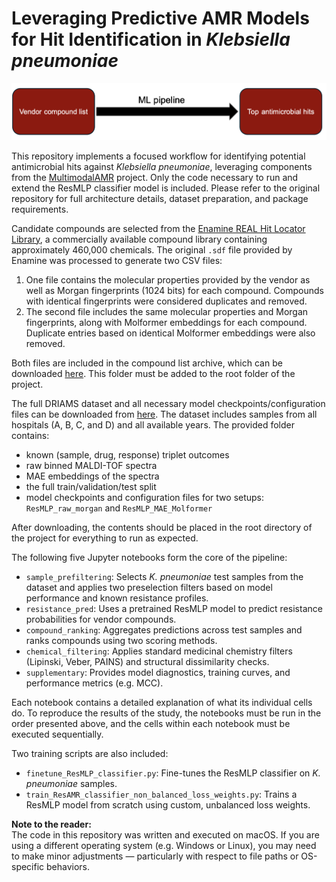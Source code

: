 # Leveraging Predictive AMR Models for Hit Identification in *Klebsiella pneumoniae*

![Pipeline Overview](pipeline.png)

This repository implements a focused workflow for identifying potential antimicrobial hits against *Klebsiella pneumoniae*, leveraging components from the [MultimodalAMR](https://github.com/BorgwardtLab/MultimodalAMR) project. Only the code necessary to run and extend the ResMLP classifier model is included. Please refer to the original repository for full architecture details, dataset preparation, and package requirements.

Candidate compounds are selected from the [Enamine REAL Hit Locator Library](https://enamine.net/compound-libraries/diversity-libraries/hit-locator-library-460), a commercially available compound library containing approximately 460,000 chemicals. The original `.sdf` file provided by Enamine was processed to generate two CSV files:

1. One file contains the molecular properties provided by the vendor as well as Morgan fingerprints (1024 bits) for each compound. Compounds with identical fingerprints were considered duplicates and removed.
2. The second file includes the same molecular properties and Morgan fingerprints, along with Molformer embeddings for each compound. Duplicate entries based on identical Molformer embeddings were also removed.

Both files are included in the compound list archive, which can be downloaded [here](https://drive.google.com/drive/folders/1BskzBQZoI-ezUXUrzfXGV7aHwV1Rp4Tm?usp=sharing). This folder must be added to the root folder of the project.

The full DRIAMS dataset and all necessary model checkpoints/configuration files can be downloaded from [here](link). The dataset includes samples from all hospitals (A, B, C, and D) and all available years. The provided folder contains:  
- known (sample, drug, response) triplet outcomes  
- raw binned MALDI-TOF spectra  
- MAE embeddings of the spectra  
- the full train/validation/test split  
- model checkpoints and configuration files for two setups: `ResMLP_raw_morgan` and `ResMLP_MAE_Molformer`  
  
After downloading, the contents should be placed in the root directory of the project for everything to run as expected.
 

The following five Jupyter notebooks form the core of the pipeline:
- `sample_prefiltering`: Selects *K. pneumoniae* test samples from the dataset and applies two preselection filters based on model performance and known resistance profiles.
- `resistance_pred`: Uses a pretrained ResMLP model to predict resistance probabilities for vendor compounds.
- `compound_ranking`: Aggregates predictions across test samples and ranks compounds using two scoring methods.
- `chemical_filtering`: Applies standard medicinal chemistry filters (Lipinski, Veber, PAINS) and structural dissimilarity checks.
- `supplementary`: Provides model diagnostics, training curves, and performance metrics (e.g. MCC).

Each notebook contains a detailed explanation of what its individual cells do. To reproduce the results of the study, the notebooks must be run in the order presented above, and the cells within each notebook must be executed sequentially.

Two training scripts are also included:
- `finetune_ResMLP_classifier.py`: Fine-tunes the ResMLP classifier on *K. pneumoniae* samples.
- `train_ResAMR_classifier_non_balanced_loss_weights.py`: Trains a ResMLP model from scratch using custom, unbalanced loss weights.

**Note to the reader:**  
The code in this repository was written and executed on macOS. If you are using a different operating system (e.g. Windows or Linux), you may need to make minor adjustments — particularly with respect to file paths or OS-specific behaviors.